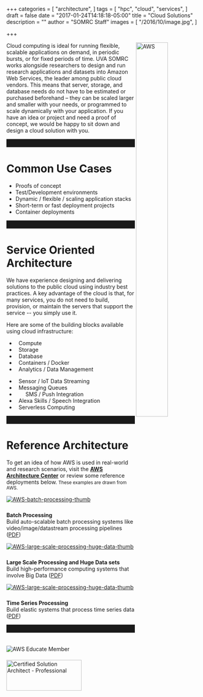 +++
categories = [
  "architecture",
]
tags = [
  "hpc",
  "cloud",
  "services",
]
draft = false
date = "2017-01-24T14:18:18-05:00"
title = "Cloud Solutions"
description = ""
author = "SOMRC Staff"
images = [
  "/2016/10/image.jpg",
]

+++

<img src="https://somrc.virginia.edu/images/aws-logo-344x150.png" alt="AWS" align=right style="height:50%;width:50%;max-width:33%;" />
<p class=lead>Cloud computing is ideal for running flexible, scalable applications on demand, in periodic bursts, or for fixed periods of time. UVA SOMRC works alongside researchers to design and run research applications and datasets into Amazon Web Services, the leader among public cloud vendors. This means that server, storage, and database needs do not have to be estimated or purchased beforehand – they can be scaled larger and smaller with your needs, or programmed to scale dynamically with your application. If you have an idea or project and need a proof of concept, we would be happy to sit down and design a cloud solution with you.</p>

<hr size=1 style="padding-bottom:20px;" />

# Common Use Cases

* Proofs of concept
* Test/Development environments
* Dynamic / flexible / scaling application stacks
* Short-term or fast deployment projects
* Container deployments

<hr size=1 style="padding-bottom:20px;" />

# Service Oriented Architecture

We have experience designing and delivering solutions to the public cloud using industry best practices. A key advantage of the cloud is that, for many services, you do not need to build, provision, or maintain the servers that support the service -- you simply use it.

Here are some of the building blocks available using cloud infrastructure:

<div class="row">
  <div class="col-sm">
  <ul class="list-group">
    <li class="list-group-item"><i class="fa fa-2x fa-microchip" aria-hidden="true" style="padding-right:8px;"></i> Compute</li>
    <li class="list-group-item"><i class="fa fa-2x fa-hdd-o" aria-hidden="true" style="padding-right:8px;"></i> Storage</li>
    <li class="list-group-item"><i class="fa fa-2x fa-database" aria-hidden="true" style="padding-right:8px;"></i> Database</li>
    <li class="list-group-item"><i class="fa fa-2x fa-cube" aria-hidden="true" style="padding-right:8px;"></i> Containers / Docker</li>
    <li class="list-group-item"><i class="fa fa-2x fa-pie-chart" aria-hidden="true" style="padding-right:8px;"></i> Analytics / Data Management</li>
  </ul>
  </div>
  <div class="col-sm">
  <ul class="list-group">
    <li class="list-group-item"><i class="fa fa-2x fa-spin fa-cog" aria-hidden="true" style=""></i> &nbsp; Sensor / IoT Data Streaming</li>
    <li class="list-group-item"><i class="fa fa-2x fa-list-ul" aria-hidden="true" style="padding-right:8px;"></i> Messaging Queues</li>
    <li class="list-group-item"><i class="fa fa-2x fa-mobile" aria-hidden="true" style="padding-left:8px;padding-right:18px;"></i> SMS / Push Integration</li>
    <li class="list-group-item"><i class="fa fa-2x fa-amazon" aria-hidden="true" style="padding-right:8px;"></i> Alexa Skills / Speech Integration</li>
    <li class="list-group-item"><i class="fa fa-2x fa-code" aria-hidden="true" style="padding-right:8px;"></i> Serverless Computing</li>
  </ul>
  </div>
</div>

<hr size=1 style="padding-bottom:20px;" />

# Reference Architecture

To get an idea of how AWS is used in real-world and research scenarios, visit the <a style="font-weight:bold;" href="https://aws.amazon.com/architecture/" target="_new">AWS Architecture Center</a> or review some reference deployments below.
<small id="emailHelp" class="form-text text-muted">These examples are drawn from AWS.</small>

<div class="row">
  <div class="aws-comp section col-sm"> 
    <a href="http://media.amazonwebservices.com/architecturecenter/AWS_ac_ra_batch_03.pdf"> 
    <div class="image-border image-shadow "> 
      <div class="image parbase"> 
        <img alt="AWS-batch-processing-thumb" title="AWS-batch-processing-thumb" src="//d0.awsstatic.com/architecture-diagrams/ArchitectureDiagrams/AWS-batch-processing-thumb.png" /> 
      </div> 
    </div></a> 
    <div style="padding-top:10px;"> 
     <p><b>Batch Processing</b><br /> Build auto-scalable batch processing systems like video/image/datastream processing pipelines (<a adhocenable="false" href="http://media.amazonwebservices.com/architecturecenter/AWS_ac_ra_batch_03.pdf">PDF</a>)<br /> </p> 
    </div> 
  </div> 
  <div class="aws-comp section col-sm"> 
    <a href="http://media.amazonwebservices.com/architecturecenter/AWS_ac_ra_largescale_05.pdf"> 
    <div class="image-border image-shadow "> 
      <div class="image parbase"> 
        <img alt="AWS-large-scale-processing-huge-data-thumb" title="AWS-large-scale-processing-huge-data-thumb" src="//d0.awsstatic.com/architecture-diagrams/ArchitectureDiagrams/AWS-large-scale-processing-huge-data-thumb.png" /> 
      </div> 
    </div></a> 
    <div style="padding-top:10px;"> 
      <p><b>Large Scale Processing and Huge Data sets</b><br /> Build high-performance computing systems that involve Big Data (<a adhocenable="false" href="http://media.amazonwebservices.com/architecturecenter/AWS_ac_ra_largescale_05.pdf">PDF</a>) <br /> </p> 
    </div> 
  </div> 
  <div class="aws-comp section col-sm">
    <a href="http://media.amazonwebservices.com/architecturecenter/AWS_ac_ra_timeseriesprocessing_16.pdf">
    <div class="image-border image-shadow ">
      <div class="image parbase">
        <img alt="AWS-large-scale-processing-huge-data-thumb" title="AWS-large-scale-processing-huge-data-thumb" src="//d0.awsstatic.com/architecture-diagrams/ArchitectureDiagrams/AWS-Time-Series.png" />
      </div>
    </div></a>
    <div style="padding-top:10px;">
      <p><b>Time Series Processing</b><br /> Build elastic systems that process time series data (<a adhocenable="false" href="http://media.amazonwebservices.com/architecturecenter/AWS_ac_ra_timeseriesprocessing_16.pdf">PDF</a>)
    </div>
  </div>
</div>

<hr size=1 style="padding-bottom:20px;" />

<div class="row">
  <div class="col-sm-4">
    <img src="https://www.awseducate.com/resource/AWSLogo_350" alt="AWS Educate Member" style="padding-top:20px;padding-bottom:20px;" />
  </div>
  <div class="col-sm-8">
    <img src="https://somrc.virginia.edu/images/aws-sa-pro.png" alt="Certified Solution Architect - Professional" style="width:196px;height:80px;" />
  </div>
</div>
